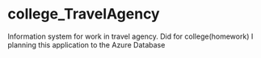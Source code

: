 # college_TravelAgency
Information system for work in travel agency. Did for college(homework)
I planning this application to the Azure Database
